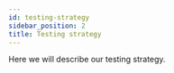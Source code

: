```yaml
---
id: testing-strategy 
sidebar_position: 2 
title: Testing strategy
---
```


Here we will describe our testing strategy.

